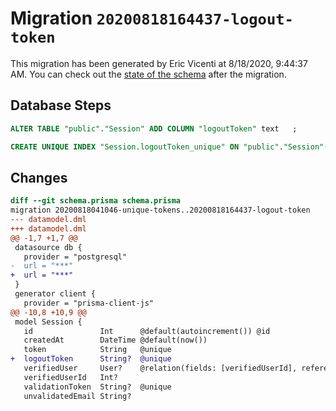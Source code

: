 # Migration `20200818164437-logout-token`

This migration has been generated by Eric Vicenti at 8/18/2020, 9:44:37 AM.
You can check out the [state of the schema](./schema.prisma) after the migration.

## Database Steps

```sql
ALTER TABLE "public"."Session" ADD COLUMN "logoutToken" text   ;

CREATE UNIQUE INDEX "Session.logoutToken_unique" ON "public"."Session"("logoutToken")
```

## Changes

```diff
diff --git schema.prisma schema.prisma
migration 20200818041046-unique-tokens..20200818164437-logout-token
--- datamodel.dml
+++ datamodel.dml
@@ -1,7 +1,7 @@
 datasource db {
   provider = "postgresql"
-  url = "***"
+  url = "***"
 }
 generator client {
   provider = "prisma-client-js"
@@ -10,8 +10,9 @@
 model Session {
   id               Int      @default(autoincrement()) @id
   createdAt        DateTime @default(now())
   token            String   @unique
+  logoutToken      String?  @unique
   verifiedUser     User?    @relation(fields: [verifiedUserId], references: [id])
   verifiedUserId   Int?
   validationToken  String?  @unique
   unvalidatedEmail String?
```



